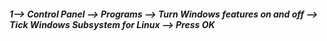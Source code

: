 ##### 1--> Control Panel --> Programs --> Turn Windows features on and off --> Tick Windows Subsystem for Linux --> Press OK
